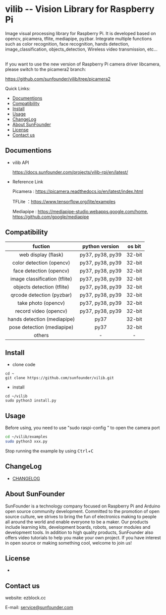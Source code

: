 # vilib -- Vision Library for Raspberry Pi
Image visual processing library for Raspberry Pi. It is developed based on opencv, picamera, tflite, mediapipe, pyzbar. Integrate multiple functions such as color recognition, face recognition, hands detection, image_classification, objects_detection, Wireless video transmission, etc...
</br>
</br>

If you want to use the new version of Raspberry Pi camera driver libcamera, please switch to the picamera2 branch:
  
  https://github.com/sunfounder/vilib/tree/picamera2

Quick Links:
- [Documentions](#documentions)
- [Compatibility](#compatibility)
- [Install](#install)
- [Usage](#usage)
- [ChangeLog](#changelog)
- [About SunFounder](#about-sunfounder)
- [License](#license)
- [Contact us](#contact-us)

## Documentions
- vilib API

  https://docs.sunfounder.com/projects/vilib-rpi/en/latest/

- Reference Link

  Picamera : https://picamera.readthedocs.io/en/latest/index.html

  TFLite ：https://www.tensorflow.org/lite/examples

  Mediapipe : https://mediapipe-studio.webapps.google.com/home, https://github.com/google/mediapipe


## Compatibility

  | fuction |python version |os bit |
  | :---: | :---: | :---: |
  | web display (flask)| py37, py38, py39 | 32-bit
  | color detection (opencv) | py37, py38, py39 | 32-bit
  | face detection (opencv)| py37, py38, py39 | 32-bit
  | image classification (tflite)| py37, py38, py39 | 32-bit
  | objects detection (tflite)| py37, py38, py39 | 32-bit
  | qrcode detection (pyzbar)| py37, py38, py39 | 32-bit
  | take photo (opencv)| py37, py38, py39 | 32-bit
  | record video (opencv)| py37, py38, py39 | 32-bit
  | hands detection (mediapipe)| py37 | 32-bit
  | pose detection (mediapipe)| py37 | 32-bit
  | others | - | - |

## Install
- clone code 
```shell
cd ~
git clone https://github.com/sunfounder/vilib.git
```
- install
```shell
cd ~/vilib
sudo python3 install.py 
```
## Usage
Before using, you need to use "sudo raspi-config " to open the camera port
```bash
cd ~/vilib/examples
sudo python3 xxx.py
```

Stop running the example by using <kbd>Ctrl</kbd>+<kbd>C</kbd>

## ChangeLog

- [CHANGELOG]

## About SunFounder
SunFounder is a technology company focused on Raspberry Pi and Arduino open source community development. Committed to the promotion of open source culture, we strives to bring the fun of electronics making to people all around the world and enable everyone to be a maker. Our products include learning kits, development boards, robots, sensor modules and development tools. In addition to high quality products, SunFounder also offers video tutorials to help you make your own project. If you have interest in open source or making something cool, welcome to join us!

## License
-
## Contact us

website:
    ezblock.cc

E-mail:
    service@sunfounder.com


[CHANGELOG]:https://github.com/sunfounder/vilib/blob/master/CHANGELOG.md